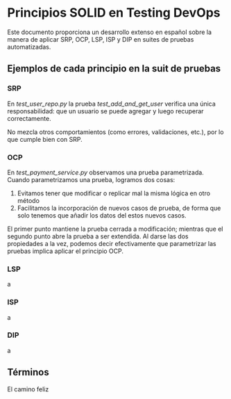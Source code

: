 # Principios SOLID en Testing DevOps

Este documento proporciona un desarrollo extenso en español sobre la manera de aplicar SRP, OCP, LSP, ISP y DIP en suites de pruebas automatizadas.

## Ejemplos de cada principio en la suit de pruebas

### SRP

En _test_user_repo.py_ la prueba _test_add_and_get_user_ verifica una única responsabilidad: que un usuario se puede agregar y luego recuperar correctamente.

No mezcla otros comportamientos (como errores, validaciones, etc.), por lo que cumple bien con SRP.

### OCP

En _test_payment_service.py_ observamos una prueba parametrizada. Cuando parametrizamos una prueba, logramos dos cosas:

1. Evitamos tener que modificar o replicar mal la misma lógica en otro método
2. Facilitamos la incorporación de nuevos casos de prueba, de forma que solo tenemos que añadir los datos del estos nuevos casos.

El primer punto mantiene la prueba cerrada a modificación; mientras que el segundo punto abre la prueba a ser extendida. Al darse las dos propiedades a la vez, podemos decir efectivamente que parametrizar las pruebas implica aplicar el principio OCP.

### LSP

a

### ISP

a

### DIP

a

## Términos

El camino feliz